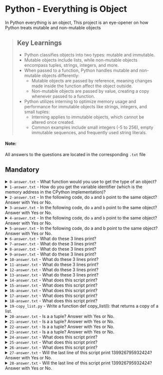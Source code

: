 # Python - Everything is Object

In Python everything is an object, This project is an eye-opener on how Python treats mutable and non-mutable objects
> ## Key Learnings
> - Python classifies objects into two types: mutable and immutable.
> - Mutable objects include lists, while non-mutable objects encompass tuples, strings, integers, and more.
> - When passed to a function, Python handles mutable and non-mutable objects differently:
>   - Mutable objects are passed by reference, meaning changes made inside the function affect the object outside.
>   - Non-mutable objects are passed by value, creating a copy whenever passed to a function.
> - Python utilizes interning to optimize memory usage and performance for immutable objects like strings, integers, and small tuples:
>   - Interning applies to immutable objects, which cannot be altered once created.
>   - Common examples include small integers (-5 to 256), empty immutable sequences, and frequently used string literals.



#### Note:
All answers to the questions are located in the corresponding `.txt` file



## Mandatory
<details>
 <summary><code>0-answer.txt</code> - What function would you use to get the type of an object?</summary>
 <ul>
  <li><code>type()</code> - Write the name of the function in the file, without ()</li>
 </ul>
</details>

<details>
 <summary><code>1-answer.txt</code> - How do you get the variable identifier (which is the memory address in the CPython implementation)?</summary>
 <ul>
  <li>Write the name of the function in the file, without ()</li>
 </ul>
</details>

<details>
 <summary><code>2-answer.txt</code> - In the following code, do <code>a</code> and <code>b</code> point to the same object? Answer with Yes or No.</summary>
 <pre>
  >>> a = 89
  >>> b = 100
 </pre>
</details>

<details>
 <summary><code>3-answer.txt</code> - In the following code, do <code>a</code> and <code>b</code> point to the same object? Answer with Yes or No.</summary>
 <pre>
  >>> a = 89
  >>> b = 89
 </pre>
</details>

<details>
 <summary><code>4-answer.txt</code> - In the following code, do <code>a</code> and <code>b</code> point to the same object? Answer with Yes or No.</summary>
 <pre>
  >>> a = 89
  >>> b = a
 </pre>
</details>


<details>
 <summary><code>5-answer.txt</code> - In the following code, do a and b point to the same object? Answer with Yes or No.</summary>
 <pre>
    >>> a = 89
    >>> b = a + 1
    Yes
 </pre>
</details>

<details>
 <summary><code>6-answer.txt</code> - What do these 3 lines print?</summary>
 <pre>
    >>> s1 = "Best School"
    >>> s2 = s1
    >>> print(s1 == s2)
 </pre>
</details>

<details>
 <summary><code>7-answer.txt</code> - What do these 3 lines print?</summary>
 <pre>
    >>> s1 = "Best"
    >>> s2 = s1
    >>> print(s1 is s2)
 </pre>
</details>

<details>
 <summary><code>8-answer.txt</code> - What do these 3 lines print?</summary>
 <pre>
    >>> s1 = "Best School"
    >>> s2 = "Best School"
    >>> print(s1 == s2)
 </pre>
</details>

<details>
 <summary><code>9-answer.txt</code> - What do these 3 lines print?</summary>
 <pre>
    >>> s1 = "Best School"
    >>> s2 = "Best School"
    >>> print(s1 is s2)
 </pre>
</details>

<details>
 <summary><code>10-answer.txt</code> - What do these 3 lines print?</summary>
 <pre>
    >>> l1 = [1, 2, 3]
    >>> l2 = [1, 2, 3] 
    >>> print(l1 == l2)
 </pre>
</details>

<details>
 <summary><code>11-answer.txt</code> - What do these 3 lines print?</summary>
 <pre>
    >>> l1 = [1, 2, 3]
    >>> l2 = [1, 2, 3] 
    >>> print(l1 is l2)
 </pre>
</details>

<details>
 <summary><code>12-answer.txt</code> - What do these 3 lines print?</summary>
 <pre>
    >>> l1 = [1, 2, 3]
    >>> l2 = l1
    >>> print(l1 == l2)
 </pre>
</details>

<details>
 <summary><code>13-answer.txt</code> - What do these 3 lines print?</summary>
 <pre>
    >>> l1 = [1, 2, 3]
    >>> l2 = l1
    >>> print(l1 is l2)
 </pre>
</details>

<details>
 <summary><code>14-answer.txt</code> - What does this script print?</summary>
 <pre>
    l1 = [1, 2, 3]
    l2 = l1
    l1.append(4)
    print(l2)
 </pre>
</details>

<details>
 <summary><code>15-answer.txt</code> - What does this script print?</summary>
 <pre>
    l1 = [1, 2, 3]
    l2 = l1
    l1 = l1 + [4]
    print(l2)
 </pre>
</details>

<details>
 <summary><code>16-answer.txt</code> - What does this script print?</summary>
 <pre>
    def increment(n):
        n += 1

    a = 1
    increment(a)
    print(a)
 </pre>
</details>

<details>
 <summary><code>17-answer.txt</code> - What does this script print?</summary>
 <pre>
    def increment(n):
        n.append(4)

    l = [1, 2, 3]
    increment(l)
    print(l)
 </pre>
</details>

<details>
 <summary><code>18-answer.txt</code> - What does this script print?</summary>
 <pre>
    def assign_value(n, v):
        n = v

    l1 = [1, 2, 3]
    l2 = [4, 5, 6]
    assign_value(l1, l2)
    print(l1)
 </pre>
</details>

<details>
 <summary><code>19-copy_list.py</code> - Write a function def copy_list(l): that returns a copy of a list.</summary>
 <pre>
def copy_list(l):
    return l[:]
 </pre>
</details>

<details>
 <summary><code>20-answer.txt</code> - Is a a tuple? Answer with Yes or No.</summary>
 <pre>
    Yes
 </pre>
</details>

<details>
 <summary><code>21-answer.txt</code> - Is a a tuple? Answer with Yes or No.</summary>
 <pre>
    Yes
 </pre>
</details>

<details>
 <summary><code>22-answer.txt</code> - Is a a tuple? Answer with Yes or No.</summary>
 <pre>
    No
 </pre>
</details>

<details>
 <summary><code>23-answer.txt</code> - Is a a tuple? Answer with Yes or No.</summary>
 <pre>
    Yes
 </pre>
</details>

<details>
 <summary><code>24-answer.txt</code> - What does this script print?</summary>
 <pre>
    a = (1)
    b = (1)
    a is b
 </pre>
</details>

<details>
 <summary><code>25-answer.txt</code> - What does this script print?</summary>
 <pre>
    a = (1, 2)
    b = (1, 2)
    a is b
 </pre>
</details>

<details>
 <summary><code>26-answer.txt</code> - What does this script print?</summary>
 <pre>
    a = ()
    b = ()
    a is b
 </pre>
</details>

<details>
 <summary><code>27-answer.txt</code> - Will the last line of this script print 139926795932424? Answer with Yes or No.</summary>
 <pre>
    >>> id(a)
    139926795932424
    >>> a
    [1, 2, 3, 4]
    >>> a = a + [5]
    >>> id(a)
 </pre>
</details>

<details>
 <summary><code>28-answer.txt</code> - Will the last line of this script print 139926795932424? Answer with Yes or No.</summary>
 <pre>
    >>> a
    [1, 2, 3]
    >>> id (a)
    139926795932424
    >>> a += [4]
    >>> id(a)
 </pre>
</details>

